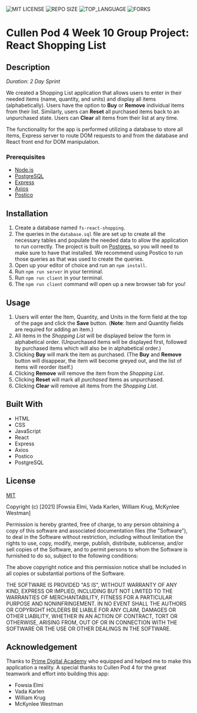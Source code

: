 ![MIT LICENSE](https://img.shields.io/github/license/William-Krug/pod4-fs-react-shopping-list.svg?style=flat-square)
![REPO SIZE](https://img.shields.io/github/repo-size/William-Krug/pod4-fs-react-shopping-list.svg?style=flat-square)
![TOP_LANGUAGE](https://img.shields.io/github/languages/top/William-Krug/pod4-fs-react-shopping-list.svg?style=flat-square)
![FORKS](https://img.shields.io/github/forks/William-Krug/pod4-fs-react-shopping-list.svg?style=social)

# Cullen Pod 4 Week 10 Group Project: React Shopping List

## Description

_Duration: 2 Day Sprint_

We created a Shopping List application that allows users to enter in their needed items (name, quantity, and units) and display all items (alphabetically). Users have the option to **Buy** or **Remove** individual items from their list. Similarly, users can **Reset** all purchased items back to an unpurchased state. Users can **Clear** all items from their list at any time.

The functionality for the app is performed utilizing a database to store all items, Express server to route DOM requests to and from the database and React front end for DOM manipulation.

### Prerequisites

- [Node.js](https://nodejs.org/en/)
- [PostgreSQL](https://www.postgresql.org/)
- [Express](https://expressjs.com/)
- [Axios](https://www.npmjs.com/package/axios)
- [Postico](https://eggerapps.at/postico/)

## Installation

1. Create a database named `fs-react-shopping`.
2. The queries in the `database.sql` file are set up to create all the necessary tables and populate the needed data to allow the application to run correctly. The project is built on [Postgres](https://www.postgresql.org/download/), so you will need to make sure to have that installed. We recommend using Postico to run those queries as that was used to create the queries.
3. Open up your editor of choice and run an `npm install`.
4. Run `npm run server` in your terminal.
5. Run `npm run client` in your terminal.
6. The `npm run client` command will open up a new browser tab for you!

## Usage

1. Users will enter the Item, Quantity, and Units in the form field at the top of the page and click the **Save** button.
   (**Note**: Item and Quantity fields are required for adding an item.)
2. All items in the _Shopping List_ will be displayed below the form in alphabetical order.
   (Unpurchased items will be displayed first, followed by purchased items which will also be in alphabetical order.)
3. Clicking **Buy** will mark the item as purchased.
   (The **Buy** and **Remove** button will disappear, the item will become greyed out, and the list of items will reorder itself.)
4. Clicking **Remove** will remove the item from the _Shopping List_.
5. Clicking **Reset** will mark all _purchased_ items as unpurchased.
6. Clicking **Clear** will remove all items from the _Shopping List_.

## Built With

- HTML
- CSS
- JavaScript
- React
- Express
- Axios
- Postico
- PostgreSQL

## License

[MIT](https://choosealicense.com/licenses/mit/)

Copyright (c) [2021] [Fowsia Elmi, Vada Karlen, William Krug, McKynlee Westman]

Permission is hereby granted, free of charge, to any person obtaining a copy
of this software and associated documentation files (the "Software"), to deal
in the Software without restriction, including without limitation the rights
to use, copy, modify, merge, publish, distribute, sublicense, and/or sell
copies of the Software, and to permit persons to whom the Software is
furnished to do so, subject to the following conditions:

The above copyright notice and this permission notice shall be included in all
copies or substantial portions of the Software.

THE SOFTWARE IS PROVIDED "AS IS", WITHOUT WARRANTY OF ANY KIND, EXPRESS OR
IMPLIED, INCLUDING BUT NOT LIMITED TO THE WARRANTIES OF MERCHANTABILITY,
FITNESS FOR A PARTICULAR PURPOSE AND NONINFRINGEMENT. IN NO EVENT SHALL THE
AUTHORS OR COPYRIGHT HOLDERS BE LIABLE FOR ANY CLAIM, DAMAGES OR OTHER
LIABILITY, WHETHER IN AN ACTION OF CONTRACT, TORT OR OTHERWISE, ARISING FROM,
OUT OF OR IN CONNECTION WITH THE SOFTWARE OR THE USE OR OTHER DEALINGS IN THE
SOFTWARE.

## Acknowledgement

Thanks to [Prime Digital Academy](www.primeacademy.io) who equipped and helped me to make this application a reality.
A special thanks to Cullen Pod 4 for the great teamwork and effort into building this app:

- Fowsia Elmi
- Vada Karlen
- William Krug
- McKynlee Westman
